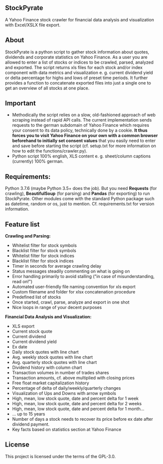 ## StockPyrate

A Yahoo Finance stock crawler for financial data analysis and visualization with Excel/XSLX file export.

## About

StockPyrate is a python script to gather stock information about quotes, dividends and corporate statistics on Yahoo Finance. As a user you are allowed to enter a list of stocks or indices to be crawled, parsed, analyzed and exported. The script returns xls files for each stock and/or index component with data metrics and visualization e. g. current dividend yield or delta percentage for highs and lows of preset time periods. It further provides a function to concatenate exported files into just a single one to get an overview of all stocks at one place.

## Important
- Methodically the script relies on a slow, old-fashioned approach of web scraping instead of rapid API calls. The current implementation sends requests to the german subdomain of Yahoo Finance which requires your consent to its data policy, technically done by a cookie. **It thus forces you to visit Yahoo Finance on your own with a common browser beforehand to initially set consent values** that you easily need to enter and save before starting the script (cf. setup.txt for more information on how to edit the functions/crawler.py).
- Python script 100% english, XLS content e. g. sheet/column captions (currently) 100% german.

## Requirements:
Python 3.7.6 (maybe Python 3.5+ does the job). But you need **Requests** (for crawling), **BeautifulSoup** (for parsing) and **Pandas** (for exporting) to run StockPyrate. Other modules come with the standard Python package such as datetime, random or os, just to mention. Cf. requirements.txt for version information.

## Feature list

**Crawling and Parsing:**
- Whitelist filter for stock symbols
- Blacklist filter for stock symbols
- Whitelist filter for stock indices
- Blacklist filter for stock indices
- Timer in seconds for average crawling delay
- Status messages steadily commenting on what is going on
- Error handling primarily to avoid stalling ("in case of misunderstanding, read on!")
- Automated user-friendly file naming convention for xls export
- Custom filename and folder for xlsx concatenation procedure
- Predefined list of stocks
- Once started, crawl, parse, analyze and export in one shot
- Nice loops in range of your decent purposes

**Financial Data Analysis and Visualization:**
- XLS export
- Current stock quote
- Current dividend
- Current dividend yield
- Ex date
- Daily stock quotes with line chart
- Avg. weekly stock quotes with line chart
- Avg. quarterly stock quotes with line chart
- Dividend history with column chart
- Transaction volumes in number of trades shares
- Transaction amounts, cf. above multiplied with closing prices
- Free float market capitalization history
- Percentage of delta of daily/weekly/quarterly changes
- Visualization of Ups and Downs with arrow symbols
- High, mean, low stock quote, date and percent delta for 1 week
- High, mean, low stock quote, date and percent delta for 2 weeks
- High, mean, low stock quote, date and percent delta for 1 month...
- ... up to 15 years
- Number of days a stock needs to recover its price before ex date after dividend payment.
- Key facts based on statistics section at Yahoo Finance

## License

This project is licensed under the terms of the GPL-3.0.
